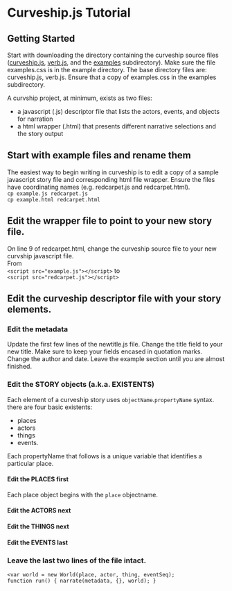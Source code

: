 # Curveship.js Tutorial

## Getting Started
Start with downloading the directory containing the curveship source files ([curveship.js](../curveship.js), [verb.js](../verb.js),  and the [examples](../examples/) subdirectory). Make sure the file examples.css is in the example directory.
The base directory files are: curveship.js, verb.js. Ensure that a copy of examples.css in the examples subdirectory.

A curvship project, at minimum, exists as two files:
*  a javascript (.js) descriptor file that lists the actors, events, and objects for narration
*  a html wrapper (.html) that presents different narrative selections and the story output

## Start with example files and rename them
The easiest way to begin writing in curveship is to edit a copy of a sample javascript story file and corresponding html file wrapper. 
Ensure the files have  coordinating names (e.g. redcarpet.js and redcarpet.html). 
<br>`cp example.js redcarpet.js`
<br>`cp example.html redcarpet.html`

## Edit the wrapper file to point to your new story file.
 On line 9 of redcarpet.html, change the curveship source file to your new curvship javascript file. <br>
 From<br>
`<script src="example.js"></script>`
to<br>
`<script src="redcarpet.js"></script>`

## Edit the curveship descriptor file with your story elements.

### Edit the metadata
Update the first few lines of the newtitle.js file.
Change the title field to your new title. Make sure to keep your fields encased in quotation marks.
Change the author and date.
Leave the example section until you are almost finished.

### Edit the STORY objects (a.k.a. EXISTENTS)
Each element of a curveship story uses `objectName`.`propertyName` syntax. there are four basic existents:
* places
* actors
* things
* events.

Each propertyName that follows is a unique variable that identifies a particular place.

#### Edit the PLACES first
Each place object begins with the `place` objectname. 
#### Edit the ACTORS next
#### Edit the THINGS next
#### Edit the EVENTS last

### Leave the last two lines of the file intact.

`<var world = new World(place, actor, thing, eventSeq);`<br>
`function run() { narrate(metadata, {}, world); }`

